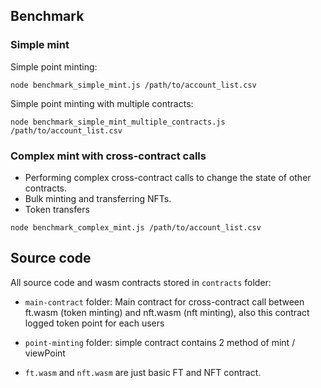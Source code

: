 

## Benchmark 

### Simple mint 

Simple point minting:
```
node benchmark_simple_mint.js /path/to/account_list.csv
```

Simple point minting with multiple contracts: 
```
node benchmark_simple_mint_multiple_contracts.js /path/to/account_list.csv
```


### Complex mint with cross-contract calls 

- Performing complex cross-contract calls to change the state of other contracts.
- Bulk minting and transferring NFTs.
- Token transfers

```
node benchmark_complex_mint.js /path/to/account_list.csv
```

## Source code 
All source code and wasm contracts stored in `contracts` folder:
- `main-contract` folder: Main contract for cross-contract call between ft.wasm (token minting) and nft.wasm (nft minting), also this contract logged token point for each users
- `point-minting` folder: simple contract contains 2 method of mint / viewPoint

- `ft.wasm` and `nft.wasm` are just basic FT and NFT contract.